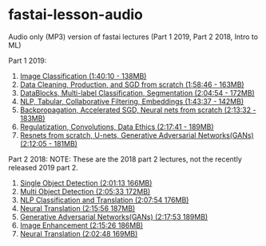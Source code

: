 # fastai-lesson-audio
Audio only (MP3) version of fastai lectures (Part 1 2019, Part 2 2018, Intro to ML) 

Part 1 2019:

1. [Image Classification (1:40:10 - 138MB)](https://drive.google.com/open?id=1uOsobMkvVA61Q1_G3Vxw4cnKFutmp2ip)
2. [Data Cleaning, Production, and SGD from scratch (1:58:46 - 163MB)](https://drive.google.com/open?id=1vzH-2aUpH0jAjYBhXun5e-ZbDjTx0WWi)
3. [DataBlocks, Multi-label Classification, Segmentation (2:04:54 - 172MB)](https://drive.google.com/open?id=1OaXgubJdOyb235MeJbFUn6CK7qcPZ1hx)
4. [NLP, Tabular, Collaborative Filtering, Embeddings (1:43:37 - 142MB)](https://drive.google.com/open?id=1Tu4xjXRAtb7nLgleM5F9fiSUU9Zs8SVN)
5. [Backpropagation, Accelerated SGD, Neural nets from scratch (2:13:32 - 183MB)](https://drive.google.com/open?id=16vnnf9dWwrf8hMy-ZY1jqCvUTQFnDhpp)
6. [Regulatization, Convolutions, Data Ethics (2:17:41 - 189MB)](https://drive.google.com/open?id=1SAiKrq9cIt-04KnfWuyOh9bDcHQiNlo_)
7. [Resnets from scratch, U-nets, Generative Adversarial Networks(GANs) (2:12:05 - 181MB)](https://drive.google.com/open?id=1G8LwQ3rYI9d9xmkRdMmew7_O9T3SQdMT)

Part 2 2018:
NOTE: These are the 2018 part 2 lectures, not the recently released 2019 part 2. 

1. [Single Object Detection (2:01:13 166MB)](https://drive.google.com/open?id=1wVAG4A0SsDryLWGsmBy0lOiNPF3UOADv)
2. [Multi Object Detection (2:05:33 172MB)](https://drive.google.com/open?id=1irjoRIsIfGj9IDnx9ONbB_zT32SUi00M)
3. [NLP Classification and Translation (2:07:54 176MB)](https://drive.google.com/open?id=1rzjTGJEFnwWuOAU_ebmMONjvIR-mCkBb)
4. [Neural Translation (2:15:56 187MB)](https://drive.google.com/open?id=1HDeUdWuttS69IFee4oOJIEE_OPkt_LWx)
5. [Generative Adversarial Networks(GANs) (2:17:53 189MB)](https://drive.google.com/open?id=1lph5Zq-Qff1QS56OLhtksNsUTKeV5XAL)
6. [Image Enhancement (2:15:26 186MB)](https://drive.google.com/open?id=1LHCkIWz2VD1vMhos4rztYSq5_znapezBx)
7. [Neural Translation (2:02:48 169MB)](https://drive.google.com/open?id=1nJV0dY2per0zBnTy-a9D5Qt26lyUZVab)
